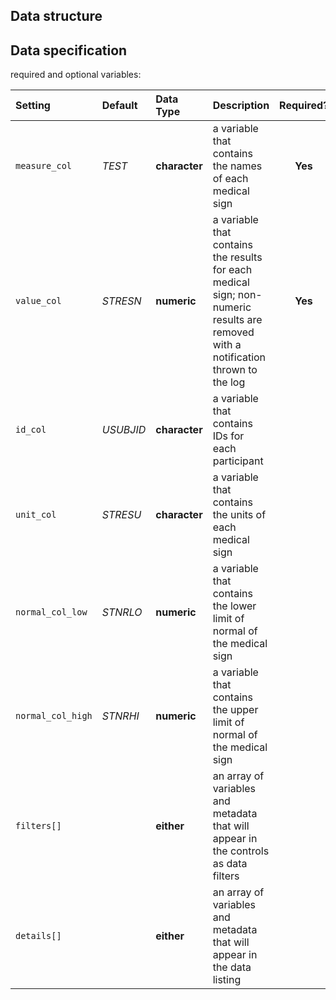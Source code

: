 

## Data structure


## Data specification
required and optional variables:

| Setting | Default | Data Type | Description | Required? |
|:--------|:--------|:----------|:------------|:---------:|
|`measure_col`|_TEST_|**character**|a variable that contains the names of each medical sign|**Yes**|
|`value_col`|_STRESN_|**numeric**|a variable that contains the results for each medical sign; non-numeric results are removed with a notification thrown to the log|**Yes**|
|`id_col`|_USUBJID_|**character**|a variable that contains IDs for each participant||
|`unit_col`|_STRESU_|**character**|a variable that contains the units of each medical sign||
|`normal_col_low`|_STNRLO_|**numeric**|a variable that contains the lower limit of normal of the medical sign||
|`normal_col_high`|_STNRHI_|**numeric**|a variable that contains the upper limit of normal of the medical sign||
|`filters[]`||**either**|an array of variables and metadata that will appear in the controls as data filters||
|`details[]`||**either**|an array of variables and metadata that will appear in the data listing||
